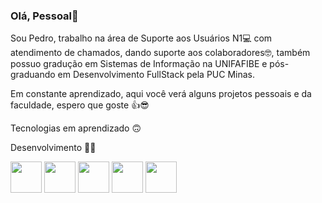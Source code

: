 ### Olá, Pessoal👋

Sou Pedro, trabalho na área de Suporte aos Usuários N1💻 com atendimento de chamados, dando suporte aos colaboradores🤓, também possuo gradução em Sistemas de Informação na UNIFAFIBE e pós-graduando em Desenvolvimento FullStack pela PUC Minas.

Em constante aprendizado, aqui você verá alguns projetos pessoais e da faculdade, espero que goste 👍😎

Tecnologias em aprendizado 🙃

Desenvolvimento 👨‍💻

<div display="inline">
  <img src="https://cdn.jsdelivr.net/gh/devicons/devicon@latest/icons/html5/html5-original.svg" height="50px" width="50px"/>

  <img src="https://cdn.jsdelivr.net/gh/devicons/devicon@latest/icons/css3/css3-original.svg" height="50px" width="50px"/>

  <img src="https://cdn.jsdelivr.net/gh/devicons/devicon@latest/icons/javascript/javascript-original.svg" height="50px" width="50px"/>

  <img src="https://cdn.jsdelivr.net/gh/devicons/devicon@latest/icons/csharp/csharp-original.svg" height="50px" width="50px"/>

  <img src="https://cdn.jsdelivr.net/gh/devicons/devicon@latest/icons/nodejs/nodejs-original-wordmark.svg" height="50px" width="50px"/>

</div>













